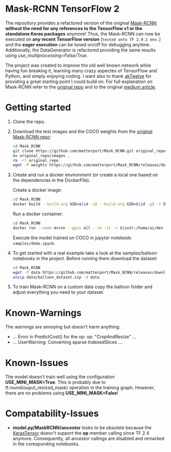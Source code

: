 # Mask-RCNN TensorFlow 2
The repository provides a refactored version of the original [Mask-RCNN](https://github.com/matterport/Mask_RCNN) **without the need for any references to the TensorFlow v1 or the standalone Keras packages** anymore! Thus, the Mask-RCNN can now be executed on **any recent TensorFlow version** (`tested onto TF 2.9.1 env.`) and the **eager execution** can be tuned on/off for debugging anytime. Additionally, the DataGenerator is refactored providing the same results using *use_multiprocessing=False/True*.

The project was created to improve the old well known network while having fun breaking it, learning many crazy aspectes of TensorFlow and Python, and simply enjoying coding. I want also to thank [akTwelve](https://github.com/akTwelve/Mask_RCNN) for providing a great starting point I could build on. For full explanation on Mask-RCNN refer to the [original repo](https://github.com/matterport/Mask_RCNN) and to the original [medium article](https://medium.com/matterport-engineering/splash-of-color-instance-segmentation-with-mask-r-cnn-and-tensorflow-7c761e238b46).

# Getting started
1. Clone the repo.
2. Download the test images and the COCO weights from the [original Mask-RCNN repo](https://github.com/matterport/Mask_RCNN): 
    ```bash
    cd Mask_RCNN
    git clone https://github.com/matterport/Mask_RCNN.git original_repo
    mv original_repo/images .
    rm -rf original_repo
    wget -P weights https://github.com/matterport/Mask_RCNN/releases/download/v2.0/mask_rcnn_coco.h5
    ```

3. Create and run a docker environment (or create a local one based on the dependencies in the DockerFile).

    Create a docker image:
    ```bash
    cd Mask_RCNN
    docker build --build-arg UID=$(id -u) --build-arg GID=$(id -g) -f DockerFile -t mrcnn:tf2 .
    ```

    Run a docker container:
    ```bash
    cd Mask_RCNN
    docker run --name mrcnn --gpus all --rm -it -v $(pwd):/home/ai/dev -ip 8321:8321 -w /home/ai/dev mrcnn:tf2 jupyter notebook --no-browser --ip 0.0.0.0 --port=8321
    ```
    Execute the model trained on COCO in jupyter notebook: `samples/demo.ipynb`.

4. To get started with a real example take a look at the samples/balloon notebooks in the project. Before running them download the dataset:
    ```bash
    cd Mask_RCNN
    wget -P data https://github.com/matterport/Mask_RCNN/releases/download/v2.1/balloon_dataset.zip
    unzip data/balloon_dataset.zip -d data
    ```
5. To train Mask-RCNN on a custom data copy the balloon folder and adjust everything you need to your dataset. 

# Known-Warnings
The warnings are annoying but doesn't harm anything: 
* ... Error in PredictCost() for the op: op: "CropAndResize" ...
* ... UserWarning: Converting sparse IndexedSlices ...

# Known-Issues
The model doesn't train well using the configuration **USE_MINI_MASK=True**. This is probably due to tf.round(ouput_resized_mask) operation in the training graph. However, there are no problems using **USE_MINI_MASK=False**!

# Compatability-Issues
* **model.py/MaskRCNN/ancestor** looks to be obsolete because the [KerasTensor](https://github.com/keras-team/keras/blob/v2.8.0/keras/engine/keras_tensor.py#:~:text=KerasTensors%20are%20intended,instantiate%20%60KerasTensor%60s.) doesn't support the **op** member calling since TF 2.4 anymore. Consequently, all ancestor callings are disabled and remarked in the coresponding notebooks.